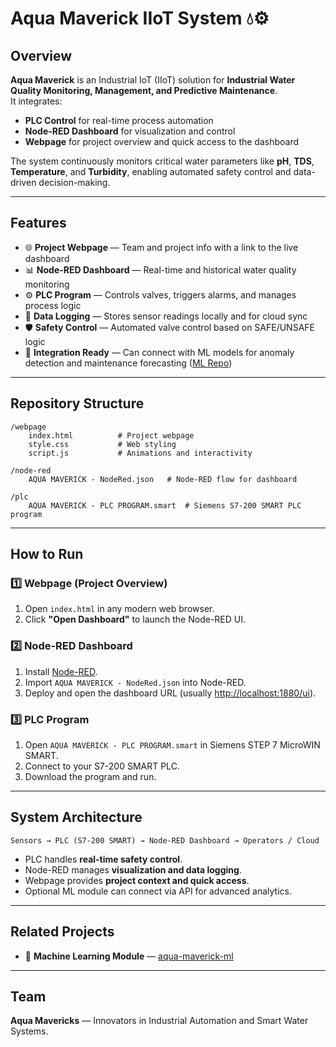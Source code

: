 # Aqua Maverick IIoT System 💧⚙️

## Overview
**Aqua Maverick** is an Industrial IoT (IIoT) solution for **Industrial Water Quality Monitoring, Management, and Predictive Maintenance**.  
It integrates:

- **PLC Control** for real-time process automation
- **Node-RED Dashboard** for visualization and control
- **Webpage** for project overview and quick access to the dashboard

The system continuously monitors critical water parameters like **pH**, **TDS**, **Temperature**, and **Turbidity**, enabling automated safety control and data-driven decision-making.

---

## Features
- 🌐 **Project Webpage** — Team and project info with a link to the live dashboard  
- 📊 **Node-RED Dashboard** — Real-time and historical water quality monitoring  
- ⚙️ **PLC Program** — Controls valves, triggers alarms, and manages process logic  
- 💾 **Data Logging** — Stores sensor readings locally and for cloud sync  
- 🛡 **Safety Control** — Automated valve control based on SAFE/UNSAFE logic  
- 🔗 **Integration Ready** — Can connect with ML models for anomaly detection and maintenance forecasting ([ML Repo](https://github.com/ORG_NAME/aqua-maverick-ml))

---

## Repository Structure
```plaintext
/webpage
    index.html          # Project webpage
    style.css           # Web styling
    script.js           # Animations and interactivity

/node-red
    AQUA MAVERICK - NodeRed.json   # Node-RED flow for dashboard

/plc
    AQUA MAVERICK - PLC PROGRAM.smart  # Siemens S7-200 SMART PLC program
```

---

## How to Run

### 1️⃣ Webpage (Project Overview)
1. Open `index.html` in any modern web browser.
2. Click **"Open Dashboard"** to launch the Node-RED UI.

### 2️⃣ Node-RED Dashboard
1. Install [Node-RED](https://nodered.org/).
2. Import `AQUA MAVERICK - NodeRed.json` into Node-RED.
3. Deploy and open the dashboard URL (usually [http://localhost:1880/ui](http://localhost:1880/ui)).

### 3️⃣ PLC Program
1. Open `AQUA MAVERICK - PLC PROGRAM.smart` in Siemens STEP 7 MicroWIN SMART.
2. Connect to your S7-200 SMART PLC.
3. Download the program and run.

---

## System Architecture
```plaintext
Sensors → PLC (S7-200 SMART) → Node-RED Dashboard → Operators / Cloud
```
- PLC handles **real-time safety control**.
- Node-RED manages **visualization and data logging**.
- Webpage provides **project context and quick access**.
- Optional ML module can connect via API for advanced analytics.

---

## Related Projects
- 🤖 **Machine Learning Module** — [aqua-maverick-ml](https://github.com/ORG_NAME/aqua-maverick-ml)

---

## Team
**Aqua Mavericks** — Innovators in Industrial Automation and Smart Water Systems.


